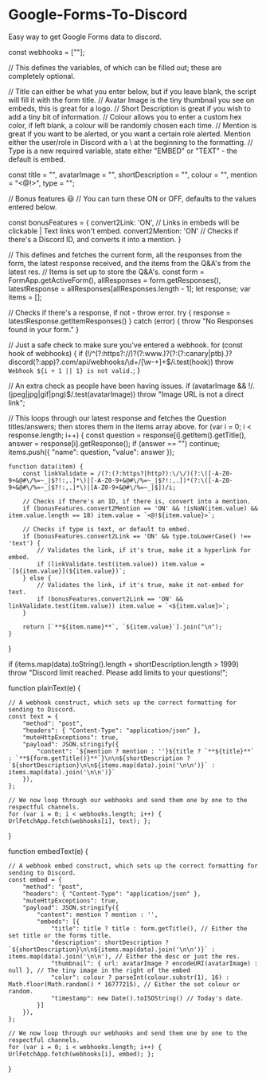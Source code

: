 # Google-Forms-To-Discord
Easy way to get Google Forms data to discord. 


const webhooks = [""];

// This defines the variables, of which can be filled out; these are completely optional.

// Title can either be what you enter below, but if you leave blank, the script will fill it with the form title.
// Avatar Image is the tiny thumbnail you see on embeds, this is great for a logo.
// Short Description is great if you wish to add a tiny bit of information.
// Colour allows you to enter a custom hex color, if left blank, a colour will be randomly chosen each time.
// Mention is great if you want to be alerted, or you want a certain role alerted. Mention either the user/role in Discord with a \ at the beginning to the formatting.
// Type is a new required variable, state either "EMBED" or "TEXT" - the default is embed.

const title = "", avatarImage = "", shortDescription = "", colour = "", mention = "<@!>", type = "";

// Bonus features 😃
// You can turn these ON or OFF, defaults to the values entered below.

const bonusFeatures = {
    convert2Link: 'ON', // Links in embeds will be clickable | Text links won't embed.
    convert2Mention: 'ON' // Checks if there's a Discord ID, and converts it into a mention.
}


// This defines and fetches the current form, all the responses from the form, the latest response received, and the items from the Q&A's from the latest res.
// Items is set up to store the Q&A's.
const form = FormApp.getActiveForm(), allResponses = form.getResponses(), latestResponse = allResponses[allResponses.length - 1];
let response;
var items = [];

// Checks if there's a response, if not - throw error.
try {
    response = latestResponse.getItemResponses()
} catch (error) {
    throw "No Responses found in your form."
}

// Just a safe check to make sure you've entered a webhook.
for (const hook of webhooks) {
    if (!/^(?:https?:\/\/)?(?:www\.)?(?:(?:canary|ptb)\.)?discord(?:app)?\.com\/api\/webhooks\/\d+\/[\w-+]+$/i.test(hook)) throw `Webhook ${i + 1 || 1} is not valid.`;
}

// An extra check as people have been having issues.
if (avatarImage && !/\.(jpeg|jpg|gif|png)$/.test(avatarImage)) throw "Image URL is not a direct link";


// This loops through our latest response and fetches the Question titles/answers; then stores them in the items array above.
for (var i = 0; i < response.length; i++) {
    const question = response[i].getItem().getTitle(), answer = response[i].getResponse();
    if (answer == "") continue;
    items.push({ "name": question, "value": answer });

    function data(item) {
        const linkValidate = /(?:(?:https?|http?):\/\/)(?:\([-A-Z0-9+&@#\/%=~_|$?!:,.]*\)|[-A-Z0-9+&@#\/%=~_|$?!:,.])*(?:\([-A-Z0-9+&@#\/%=~_|$?!:,.]*\)|[A-Z0-9+&@#\/%=~_|$])/i;

        // Checks if there's an ID, if there is, convert into a mention.
        if (bonusFeatures.convert2Mention == 'ON' && !isNaN(item.value) && item.value.length == 18) item.value = `<@!${item.value}>`;

        // Checks if type is text, or default to embed.
        if (bonusFeatures.convert2Link == 'ON' && type.toLowerCase() !== 'text') {
            // Validates the link, if it's true, make it a hyperlink for embed.
            if (linkValidate.test(item.value)) item.value = `[${item.value}](${item.value})`;
        } else {
            // Validates the link, if it's true, make it not-embed for text.
            if (bonusFeatures.convert2Link == 'ON' && linkValidate.test(item.value)) item.value = `<${item.value}>`;
        }

        return [`**${item.name}**`, `${item.value}`].join("\n");
    }
}

if (items.map(data).toString().length + shortDescription.length > 1999) throw "Discord limit reached. Please add limits to your questions!";

function plainText(e) {

    // A webhook construct, which sets up the correct formatting for sending to Discord.
    const text = {
        "method": "post",
        "headers": { "Content-Type": "application/json" },
        "muteHttpExceptions": true,
        "payload": JSON.stringify({
            "content": `${mention ? mention : ''}${title ? `**${title}**` : `**${form.getTitle()}**`}\n\n${shortDescription ? `${shortDescription}\n\n${items.map(data).join('\n\n')}` : items.map(data).join('\n\n')}`
        }),
    };

    // We now loop through our webhooks and send them one by one to the respectful channels.
    for (var i = 0; i < webhooks.length; i++) { UrlFetchApp.fetch(webhooks[i], text); };
}

function embedText(e) {

    // A webhook embed construct, which sets up the correct formatting for sending to Discord.
    const embed = {
        "method": "post",
        "headers": { "Content-Type": "application/json" },
        "muteHttpExceptions": true,
        "payload": JSON.stringify({
            "content": mention ? mention : '',
            "embeds": [{
                "title": title ? title : form.getTitle(), // Either the set title or the forms title.
                "description": shortDescription ? `${shortDescription}\n\n${items.map(data).join('\n\n')}` : items.map(data).join('\n\n'), // Either the desc or just the res.
                "thumbnail": { url: avatarImage ? encodeURI(avatarImage) : null }, // The tiny image in the right of the embed
                "color": colour ? parseInt(colour.substr(1), 16) : Math.floor(Math.random() * 16777215), // Either the set colour or random.
                "timestamp": new Date().toISOString() // Today's date.
            }]
        }),
    };

    // We now loop through our webhooks and send them one by one to the respectful channels.
    for (var i = 0; i < webhooks.length; i++) { UrlFetchApp.fetch(webhooks[i], embed); };
}
